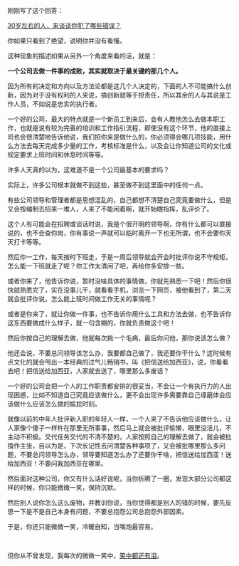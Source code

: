 <p>刚刚写了这个回答：</p><a href="https://www.zhihu.com/question/279387872/answer/445340797" data-draft-node="block" data-draft-type="link-card" class="internal">30岁左右的人，来谈谈你犯了哪些错误？</a><p>你如果只看到了绝望，说明你并没有看懂。</p><p>这种现象的描述如果从另外一个角度来看的话，就是：</p><p><b>一个公司去做一件事的成败，其实就取决于最关键的那几个人。</b></p><p>因为所有的决定和方向以及方法论都是这几个人决定的，下面的人不可能搞什么创新，因为对于没有权利的人来说，搞创新就等于担责任，所以其余的人与其说是工作人员，不如说是忠实的执行者。</p><p>一个好的公司，最大的特点就是一个新员工到来后，会有人教他怎么去做本职工作，也就是说有较为完善的培训和工作指引流程，即使没有这个环节，他的直接上司也会很清楚地告诉他说，我们招你来是做什么的，你必须得会哪几项技能，用什么方法去每天完成多少量的工作，考核标准是什么，以及会让你知道公司的文化或规定要求上班时间和休息时间等等。</p><p>许多人天真的以为，这难道不是一个公司最基本的要求吗？</p><p>实际上，许多公司根本就做不到这些，甚至做不到这里面中的任何一点。</p><p>有些公司领导和管理者都是思想混乱的，自己都想不清楚自己究竟要做什么，但是又会按编制去招来一堆人，人来了不能闲着啊，就开始瞎指挥，乱评价了。</p><p>这个人有可能会在招聘或谈话时说，我是个很开明的领导啊，你有什么都可以直接说的，也不会查你岗，你有事说一声就可以临时离开一下也无所谓，也不会要你天天打卡等等。</p><p>然后你一工作，每天按时下班走，于是一周后领导就会开会时批评你说不守规矩，怎么能一下班就走了呢？你工作太清闲了吧，再给你多安排一些。</p><p>或者你来了，他告诉你说，暂时没啥具体的事情做，你就先熟悉一下吧！然后你很快就熟悉完了，实在没事儿干，就看看手机，浏览一下网页，被他看到了，第二天就会批评你说，怎么能上班时间做工作无关的事情呢？</p><p>或者是你来了，就让你做一件事，也不告诉你用什么工具和方法去做，也不告诉你这东西要做成什么样子，就一句含糊的，你就负责做这个吧！</p><p>然后你按自己的理解去做，他就每次挑一个毛病，最后你问他，那你说该怎么做？</p><p>他还会说，不要总问领导该怎么办，我要都自己做了，我还要你干什么？这时候有点文化的就会甩出一本经典的过气儿畅销书，叫《把信送给加西亚》，说，你看看去吧！把信送给加西亚，人家就去送了，哪里那么多废话？</p><p>一个好的公司会把一个人的工作职责都安排的很妥当，不会让一个有执行力的人出现困惑，比如不知道自己究竟应该做什么，更不会出现许多需要靠自己琢磨体会应该做什么应该怎么做的尴尬时刻。</p><p>就像以前的中年人批评新入职的年轻人一样，一个人来了不告诉他应该做什么，让人家像个傻子一样杵在那里无所事事，然后马上就会被批评偷懒，眼里没活儿，不主动不积极。交代任务交代的不清不楚的，人家按照自己的理解去做了，就会被批擅作主张，自以为是，下次长记性去问清楚各种事项了，又会被批哪里那么多问题，不要总问领导怎么办，领导要知道怎么办了还要你干啥，把信送给加西亚！送给加西亚！不要问我加西亚在哪里。</p><p>然后面对这种公司，你又有什么话好说呢，当你折腾了一圈，发现大部分公司都这样的时候，你只能微微一笑，保持沉默。</p><p>然后别人说你怎么这么废物，并教训你说，当你觉得都是别人的错的时候，要先反思一下是不是自己本身有问题，不要总抱怨公司总抱怨外部因素。</p><p>于是，你还只能微微一笑，冷暖自知，当嘴炮最容易。</p><p class="ztext-empty-paragraph"><br/></p><p>但你从不曾发现，我每次的微微一笑中，<a href="https://link.zhihu.com/?target=https%3A//y.qq.com/n/yqq/song/000z7h9C2axkbJ.html" class=" wrap external" target="_blank" rel="nofollow noreferrer">笑中都还有泪</a>。</p><p></p>